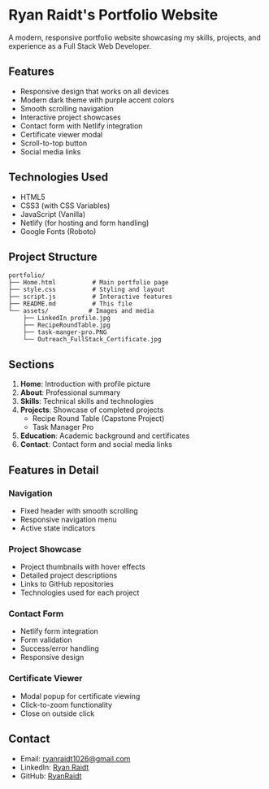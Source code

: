 # Ryan Raidt's Portfolio Website

A modern, responsive portfolio website showcasing my skills, projects, and experience as a Full Stack Web Developer.

## Features

- Responsive design that works on all devices
- Modern dark theme with purple accent colors
- Smooth scrolling navigation
- Interactive project showcases
- Contact form with Netlify integration
- Certificate viewer modal
- Scroll-to-top button
- Social media links

## Technologies Used

- HTML5
- CSS3 (with CSS Variables)
- JavaScript (Vanilla)
- Netlify (for hosting and form handling)
- Google Fonts (Roboto)

## Project Structure

```
portfolio/
├── Home.html          # Main portfolio page
├── style.css          # Styling and layout
├── script.js          # Interactive features
├── README.md          # This file
└── assets/           # Images and media
    ├── LinkedIn profile.jpg
    ├── RecipeRoundTable.jpg
    ├── task-manger-pro.PNG
    └── Outreach_FullStack_Certificate.jpg
```

## Sections

1. **Home**: Introduction with profile picture
2. **About**: Professional summary
3. **Skills**: Technical skills and technologies
4. **Projects**: Showcase of completed projects
   - Recipe Round Table (Capstone Project)
   - Task Manager Pro
5. **Education**: Academic background and certificates
6. **Contact**: Contact form and social media links

## Features in Detail

### Navigation

- Fixed header with smooth scrolling
- Responsive navigation menu
- Active state indicators

### Project Showcase

- Project thumbnails with hover effects
- Detailed project descriptions
- Links to GitHub repositories
- Technologies used for each project

### Contact Form

- Netlify form integration
- Form validation
- Success/error handling
- Responsive design

### Certificate Viewer

- Modal popup for certificate viewing
- Click-to-zoom functionality
- Close on outside click


## Contact

- Email: ryanraidt1026@gmail.com
- LinkedIn: [Ryan Raidt](https://linkedin.com/in/ryan-raidt)
- GitHub: [RyanRaidt](https://github.com/RyanRaidt)

